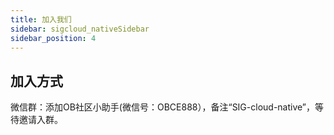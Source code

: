 ```yaml
---
title: 加入我们
sidebar: sigcloud_nativeSidebar
sidebar_position: 4
---
```



## 加入方式
微信群：添加OB社区小助手(微信号：OBCE888），备注“SIG-cloud-native”，等待邀请入群。
